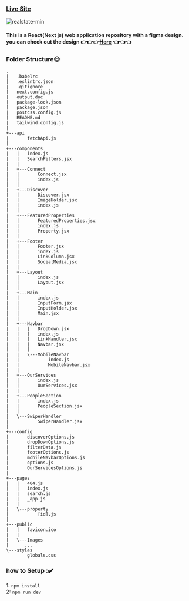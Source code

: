 ### [Live Site](https://real-estate-figma-enzo8202.vercel.app/)

![realstate-min](https://user-images.githubusercontent.com/91010211/191935988-8d4432f3-af36-4545-a63d-d9ca4dd4facb.png)

#### This is a React(Next js) web application repository with a figma design. you can check out the design :point_right::point_right::point_right:[Here](https://www.figma.com/file/hw31QbF5nkROsEBiq3ng34/RealEstate-HomePage?node-id=0%3A1) :point_left::point_left::point_left:


### Folder Structure:blush:
```
.
|   .babelrc
|   .eslintrc.json
|   .gitignore
|   next.config.js
|   output.doc
|   package-lock.json
|   package.json
|   postcss.config.js
|   README.md
|   tailwind.config.js
|   
+---api
|       fetchApi.js
|       
+---components
|   |   index.js
|   |   SearchFilters.jsx
|   |   
|   +---Connect
|   |       Connect.jsx
|   |       index.js
|   |       
|   +---Discover
|   |       Discover.jsx
|   |       ImageHolder.jsx
|   |       index.js
|   |       
|   +---FeaturedProperties
|   |       FeaturedProperties.jsx
|   |       index.js
|   |       Property.jsx
|   |       
|   +---Footer
|   |       Footer.jsx
|   |       index.js
|   |       LinkColumn.jsx
|   |       SocialMedia.jsx
|   |       
|   +---Layout
|   |       index.js
|   |       Layout.jsx
|   |       
|   +---Main
|   |       index.js
|   |       InputForm.jsx
|   |       InputHolder.jsx
|   |       Main.jsx
|   |       
|   +---Navbar
|   |   |   DropDown.jsx
|   |   |   index.js
|   |   |   LinkHandler.jsx
|   |   |   Navbar.jsx
|   |   |   
|   |   \---MobileNavbar
|   |           index.js
|   |           MobileNavbar.jsx
|   |           
|   +---OurServices
|   |       index.js
|   |       OurServices.jsx
|   |       
|   +---PeopleSection
|   |       index.js
|   |       PeopleSection.jsx
|   |       
|   \---SwiperHandler
|           SwiperHandler.jsx
|           
+---config
|       discoverOptions.js
|       dropDownOptions.js
|       filterData.js
|       footerOptions.js
|       mobileNavbarOptions.js
|       options.js
|       OurServicesOptions.js
|       
+---pages
|   |   404.js
|   |   index.js
|   |   search.js
|   |   _app.js
|   |   
|   \---property
|           [id].js
|           
+---public
|   |   favicon.ico
|   |   
|   \---Images
|      ...
\---styles
        globals.css
```



### how to Setup ::heavy_check_mark: <br/>
1: ``npm install``<br/>
2: ``npm run dev``
